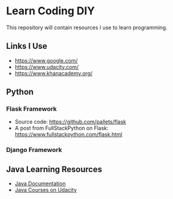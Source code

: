 # Learn Coding DIY
This repository will contain resources I use to learn programming.

## Links I Use
- https://www.google.com/
- https://www.udacity.com/
- https://www.khanacademy.org/


## Python

### Flask Framework
- Source code: https://github.com/pallets/flask
- A post from FullStackPython on Flask: https://www.fullstackpython.com/flask.html

### Django Framework

## Java Learning Resources
- [Java Documentation](https://docs.oracle.com/en/java/)
- [Java Courses on Udacity](https://www.udacity.com/courses/all?keyword=java)
